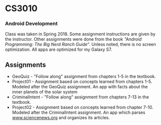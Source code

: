 # CS3010
### Android Development
Class was taken in Spring 2018. Some assignment instructions are given by the instructor. Other assignments were done from the book _"Android Programming: The Big Nerd Ranch Guide_". Unless noted, there is no screen optimization. All apps are optimized for my Galaxy S7.

## Assignments
* GeoQuiz - "Follow along" assignment from chapters 1-5 in the textbook.
* Project01 - Assignment based on concepts learned from chapters 1-5. Modeled after the GeoQuiz assignment. An app with facts about the inner planets of the solar system
* CriminalIntent - "Follow along" assignment from chapters 7-13 in the textbook.
* Project02 - Assignment based on concepts learned from chapter 7-10. Modeled after the CriminalIntent assignment. An app which parses www.sciencenews.org and organizes its articles.